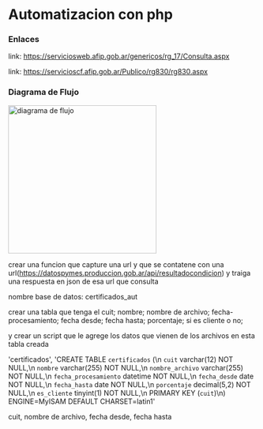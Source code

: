 # Automatizacion con php



### Enlaces
link: https://serviciosweb.afip.gob.ar/genericos/rg_17/Consulta.aspx

link: https://servicioscf.afip.gob.ar/Publico/rg830/rg830.aspx



### Diagrama de Flujo



<img src="./flujo proceso.png" alt="diagrama de flujo" width="300" />


crear una funcion que capture una url y que se contatene con una url(https://datospymes.produccion.gob.ar/api/resultadocondicion) y traiga una respuesta en json de esa url que consulta




nombre base de datos: certificados_aut

crear una tabla que tenga el cuit; nombre; nombre de archivo; fecha-procesamiento; fecha desde;  fecha hasta; porcentaje; si es cliente o no;

y crear un script que le agrege los datos que vienen de los archivos en esta tabla creada


'certificados', 'CREATE TABLE `certificados` 
(\n  `cuit` varchar(12) NOT NULL,\n  `nombre` varchar(255) NOT NULL,\n  `nombre_archivo` varchar(255) NOT NULL,\n  `fecha_procesamiento` datetime NOT NULL,\n  `fecha_desde` date NOT NULL,\n  `fecha_hasta` date NOT NULL,\n  `porcentaje` decimal(5,2) NOT NULL,\n  `es_cliente` tinyint(1) NOT NULL,\n  PRIMARY KEY (`cuit`)\n) ENGINE=MyISAM DEFAULT CHARSET=latin1'


cuit, nombre de archivo, fecha desde, fecha hasta